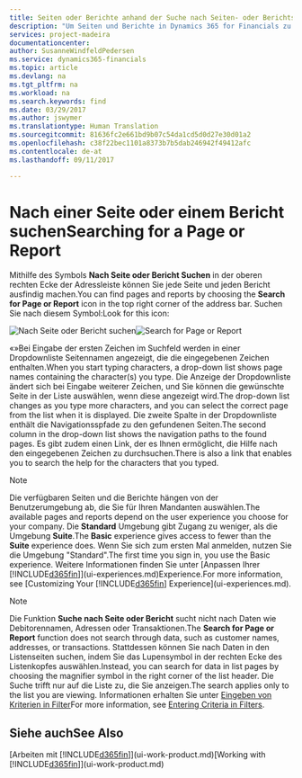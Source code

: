 ```yaml
---
title: Seiten oder Berichte anhand der Suche nach Seiten- oder Berichts-Funktion suchen| Microsoft Docs
description: "Um Seiten und Berichte in Dynamics 365 for Financials zu finden, können Sie die Seite Suchen nach Seite oder Bericht verwenden."
services: project-madeira
documentationcenter: 
author: SusanneWindfeldPedersen
ms.service: dynamics365-financials
ms.topic: article
ms.devlang: na
ms.tgt_pltfrm: na
ms.workload: na
ms.search.keywords: find
ms.date: 03/29/2017
ms.author: jswymer
ms.translationtype: Human Translation
ms.sourcegitcommit: 81636fc2e661bd9b07c54da1cd5d0d27e30d01a2
ms.openlocfilehash: c38f22bec1101a8373b7b5dab246942f49412afc
ms.contentlocale: de-at
ms.lasthandoff: 09/11/2017

---
```

# <a name="searching-for-a-page-or-report"></a><span data-ttu-id="3a0c1-103">Nach einer Seite oder einem Bericht suchen</span><span class="sxs-lookup"><span data-stu-id="3a0c1-103">Searching for a Page or Report</span></span>
<span data-ttu-id="3a0c1-104">Mithilfe des Symbols **Nach Seite oder Bericht Suchen** in der oberen rechten Ecke der Adressleiste können Sie jede Seite und jeden Bericht ausfindig machen.</span><span class="sxs-lookup"><span data-stu-id="3a0c1-104">You can find pages and reports by choosing the **Search for Page or Report** icon in the top right corner of the address bar.</span></span> <span data-ttu-id="3a0c1-105">Suchen Sie nach diesem Symbol:</span><span class="sxs-lookup"><span data-stu-id="3a0c1-105">Look for this icon:</span></span>

<span data-ttu-id="3a0c1-106">![Nach Seite oder Bericht suchen](media/ui-search/search.png "Nach Seite oder Bericht suchen")</span><span class="sxs-lookup"><span data-stu-id="3a0c1-106">![Search for Page or Report](media/ui-search/search.png "Search for Page or Report")</span></span>

<span data-ttu-id="3a0c1-107">«»Bei Eingabe der ersten Zeichen im Suchfeld werden in einer Dropdownliste Seitennamen angezeigt, die die eingegebenen Zeichen enthalten.</span><span class="sxs-lookup"><span data-stu-id="3a0c1-107">When you start typing characters, a drop-down list shows page names containing the character(s) you type.</span></span> <span data-ttu-id="3a0c1-108">Die Anzeige der Dropdownliste ändert sich bei Eingabe weiterer Zeichen, und Sie können die gewünschte Seite in der Liste auswählen, wenn diese angezeigt wird.</span><span class="sxs-lookup"><span data-stu-id="3a0c1-108">The drop-down list changes as you type more characters, and you can select the correct page from the list when it is displayed.</span></span> <span data-ttu-id="3a0c1-109">Die zweite Spalte in der Dropdownliste enthält die Navigationsspfade zu den gefundenen Seiten.</span><span class="sxs-lookup"><span data-stu-id="3a0c1-109">The second column in the drop-down list shows the navigation paths to the found pages.</span></span> <span data-ttu-id="3a0c1-110">Es gibt zudem einen Link, der es Ihnen ermöglicht, die Hilfe nach den eingegebenen Zeichen zu durchsuchen.</span><span class="sxs-lookup"><span data-stu-id="3a0c1-110">There is also a link that enables you to search the help for the characters that you typed.</span></span>

> [!NOTE]  
>   <span data-ttu-id="3a0c1-111">Die verfügbaren Seiten und die Berichte hängen von der Benutzerumgebung ab, die Sie für Ihren Mandanten auswählen.</span><span class="sxs-lookup"><span data-stu-id="3a0c1-111">The available pages and reports depend on the user experience you choose for your company.</span></span> <span data-ttu-id="3a0c1-112">Die **Standard** Umgebung gibt Zugang zu weniger, als die Umgebung **Suite**.</span><span class="sxs-lookup"><span data-stu-id="3a0c1-112">The **Basic** experience gives access to fewer than the **Suite** experience does.</span></span> <span data-ttu-id="3a0c1-113">Wenn Sie sich zum ersten Mal anmelden, nutzen Sie die Umgebung "Standard".</span><span class="sxs-lookup"><span data-stu-id="3a0c1-113">The first time you sign in, you use the Basic experience.</span></span> <span data-ttu-id="3a0c1-114">Weitere Informationen finden Sie unter [Anpassen Ihrer [!INCLUDE[d365fin](includes/d365fin_long_md.md)]](ui-experiences.md)Experience.</span><span class="sxs-lookup"><span data-stu-id="3a0c1-114">For more information, see [Customizing Your [!INCLUDE[d365fin](includes/d365fin_long_md.md)] Experience](ui-experiences.md).</span></span>

> [!NOTE]  
>   <span data-ttu-id="3a0c1-115">Die Funktion **Suche nach Seite oder Bericht** sucht nicht nach Daten wie Debitorennamen, Adressen oder Transaktionen.</span><span class="sxs-lookup"><span data-stu-id="3a0c1-115">The **Search for Page or Report** function does not search through data, such as customer names, addresses, or transactions.</span></span> <span data-ttu-id="3a0c1-116">Stattdessen können Sie nach Daten in den Listenseiten suchen, indem Sie das Lupensymbol in der rechten Ecke des Listenkopfes auswählen.</span><span class="sxs-lookup"><span data-stu-id="3a0c1-116">Instead, you can search for data in list pages by choosing the magnifier symbol in the right corner of the list header.</span></span> <span data-ttu-id="3a0c1-117">Die Suche trifft nur auf die Liste zu, die Sie anzeigen.</span><span class="sxs-lookup"><span data-stu-id="3a0c1-117">The search applies only to the list you are viewing.</span></span> <span data-ttu-id="3a0c1-118">Informationen erhalten Sie unter [Eingeben von Kriterien in Filter](ui-enter-criteria-filters.md)</span><span class="sxs-lookup"><span data-stu-id="3a0c1-118">For more information, see [Entering Criteria in Filters](ui-enter-criteria-filters.md).</span></span>

## <a name="see-also"></a><span data-ttu-id="3a0c1-119">Siehe auch</span><span class="sxs-lookup"><span data-stu-id="3a0c1-119">See Also</span></span>
<span data-ttu-id="3a0c1-120">[Arbeiten mit [!INCLUDE[d365fin](includes/d365fin_md.md)]](ui-work-product.md)</span><span class="sxs-lookup"><span data-stu-id="3a0c1-120">[Working with [!INCLUDE[d365fin](includes/d365fin_md.md)]](ui-work-product.md)</span></span>

